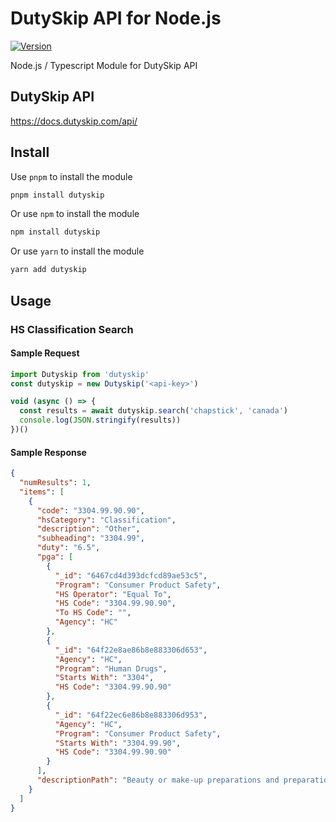 # DutySkip API for Node.js
[![Version](https://img.shields.io/npm/v/dutyskip.svg)](https://www.npmjs.org/package/dutyskip)

Node.js / Typescript Module for DutySkip API

## DutySkip API
https://docs.dutyskip.com/api/

## Install
Use `pnpm` to install the module
```bash
pnpm install dutyskip
```
Or use `npm` to install the module
```bash
npm install dutyskip
```
Or use `yarn` to install the module
```bash
yarn add dutyskip
```

## Usage
### HS Classification Search
#### Sample Request
```javascript
import Dutyskip from 'dutyskip'
const dutyskip = new Dutyskip('<api-key>')

void (async () => {
  const results = await dutyskip.search('chapstick', 'canada')
  console.log(JSON.stringify(results))
})()
```
#### Sample Response
```json
{
  "numResults": 1,
  "items": [
    {
      "code": "3304.99.90.90",
      "hsCategory": "Classification",
      "description": "Other",
      "subheading": "3304.99",
      "duty": "6.5",
      "pga": [
        {
          "_id": "6467cd4d393dcfcd89ae53c5",
          "Program": "Consumer Product Safety",
          "HS Operator": "Equal To",
          "HS Code": "3304.99.90.90",
          "To HS Code": "",
          "Agency": "HC"
        },
        {
          "_id": "64f22e8ae86b8e883306d653",
          "Agency": "HC",
          "Program": "Human Drugs",
          "Starts With": "3304",
          "HS Code": "3304.99.90.90"
        },
        {
          "_id": "64f22ec6e86b8e883306d953",
          "Agency": "HC",
          "Program": "Consumer Product Safety",
          "Starts With": "3304.99.90",
          "HS Code": "3304.99.90.90"
        }
      ],
      "descriptionPath": "Beauty or make-up preparations and preparations for the care of the skin (other than medicaments), including sunscreen or sun tan preparations; manicure or pedicure preparations. > Other: > Other > Other > Other"
    }
  ]
}
```
